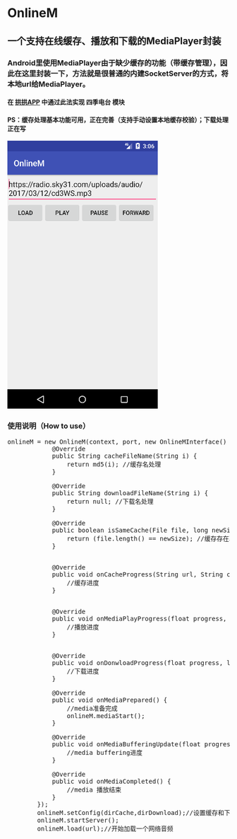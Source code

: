 # OnlineM
## 一个支持在线缓存、播放和下载的MediaPlayer封装
### Android里使用MediaPlayer由于缺少缓存的功能（带缓存管理），因此在这里封装一下，方法就是很普通的内建SocketServer的方式，将本地url给MediaPlayer。
#### 在 [拱拱APP](https://g.sky31.com) 中通过此法实现 四季电台 模块
#### PS：缓存处理基本功能可用，正在完善（支持手动设置本地缓存校验）；下载处理正在写

<img src="preview.gif" />

### 使用说明（How to use）
<pre>
onlineM = new OnlineM(context, port, new OnlineMInterface() {
            @Override
            public String cacheFileName(String i) {
                return md5(i); //缓存名处理
            }

            @Override
            public String downloadFileName(String i) {
                return null; //下载名处理
            }

            @Override
            public boolean isSameCache(File file, long newSize) {
                return (file.length() == newSize); //缓存存在验证
            }


            @Override
            public void onCacheProgress(String url, String cacheUri, float progress) {
                //缓存进度
            }


            @Override
            public void onMediaPlayProgress(float progress, long cur, long duration) {
                //播放进度
            }


            @Override
            public void onDonwloadProgress(float progress, long downloaded, long filesize) {
                //下载进度
            }

            @Override
            public void onMediaPrepared() {
                //media准备完成
                onlineM.mediaStart();
            }

            @Override
            public void onMediaBufferingUpdate(float progress) {
                //media buffering进度
            }
            
            @Override
            public void onMediaCompleted() {
                //media 播放结束
            }
        });
        onlineM.setConfig(dirCache,dirDownload);//设置缓存和下载目录
        onlineM.startServer();
        onlineM.load(url);//开始加载一个网络音频
</pre>